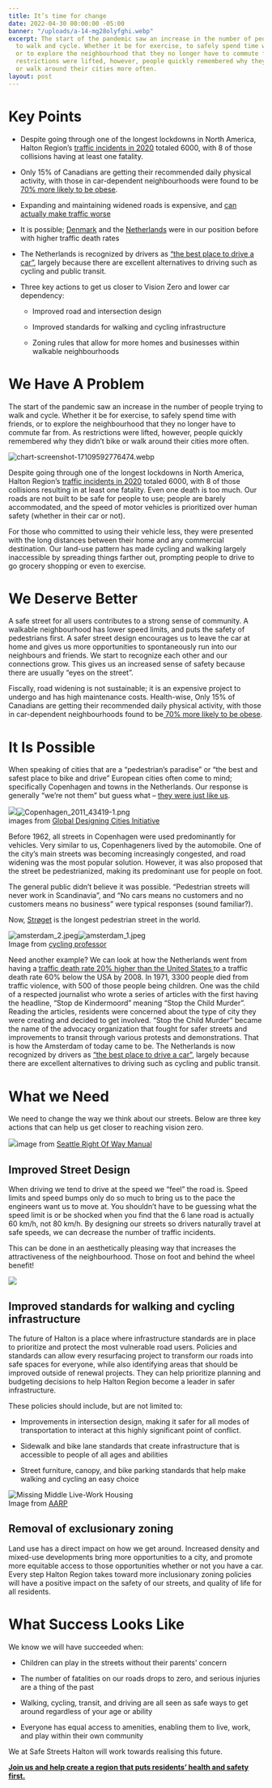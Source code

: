 ```yaml
---
title: It’s time for change
date: 2022-04-30 00:00:00 -05:00
banner: "/uploads/a-14-mg28olyfghi.webp"
excerpt: The start of the pandemic saw an increase in the number of people trying
  to walk and cycle. Whether it be for exercise, to safely spend time with friends,
  or to explore the neighbourhood that they no longer have to commute far from. As
  restrictions were lifted, however, people quickly remembered why they didn’t bike
  or walk around their cities more often.
layout: post
---
```


# Key Points

* Despite going through one of the longest lockdowns in North America, Halton Region’s [traffic incidents in 2020](https://www.haltonpolice.ca/en/about-us/2020annualreport.aspx) totaled 6000, with 8 of those collisions having at least one fatality.

* Only 15% of Canadians are getting their recommended daily physical activity, with those in car-dependent neighbourhoods were found to be [70% more likely to be obese](https://www.ices.on.ca/Newsroom/News-Releases/2015/People-living-in-car-dependent-neighborhoods-more-likely-to-be-obese).

* Expanding and maintaining widened roads is expensive, and [can actually make traffic worse](https://archive.curbed.com/2020/3/6/21166655/highway-traffic-congestion-induced-demand)

* It is possible; [Denmark](https://usa.streetsblog.org/2013/02/20/the-origins-of-hollands-stop-murdering-children-street-safety-movement/) and the [Netherlands](https://globaldesigningcities.org/publication/global-street-design-guide/streets/pedestrian-priority-spaces/pedestrian-only-streets/pedestrian-streets-case-study-stroget-copenhagen/) were in our position before with higher traffic death rates

* The Netherlands is recognized by drivers as [“the best place to drive a car”](https://dailyhive.com/vancouver/best-place-in-the-world-to-be-a-driver-netherlands), largely because there are excellent alternatives to driving such as cycling and public transit.

* Three key actions to get us closer to Vision Zero and lower car dependency:

  * Improved road and intersection design

  * Improved standards for walking and cycling infrastructure

  * Zoning rules that allow for more homes and businesses within walkable neighbourhoods

# We Have A Problem

The start of the pandemic saw an increase in the number of people trying to walk and cycle. Whether it be for exercise, to safely spend time with friends, or to explore the neighbourhood that they no longer have to commute far from. As restrictions were lifted, however, people quickly remembered why they didn’t bike or walk around their cities more often.

![chart-screenshot-17109592776474.webp](/uploads/chart-screenshot-17109592776474.webp)

Despite going through one of the longest lockdowns in North America, Halton Region’s [traffic incidents in 2020](https://www.haltonpolice.ca/en/about-us/2020annualreport.aspx) totaled 6000, with 8 of those collisions resulting in at least one fatality. Even one death is too much. Our roads are not built to be safe for people to use; people are barely accommodated, and the speed of motor vehicles is prioritized over human safety (whether in their car or not).

For those who committed to using their vehicle less, they were presented with the long distances between their home and any commercial destination. Our land-use pattern has made cycling and walking largely inaccessible by spreading things farther out, prompting people to drive to go grocery shopping or even to exercise.

# We Deserve Better

A safe street for all users contributes to a strong sense of community. A walkable neighbourhood has lower speed limits, and puts the safety of pedestrians first. A safer street design encourages us to leave the car at home and gives us more opportunities to spontaneously run into our neighbours and friends. We start to recognize each other and our connections grow. This gives us an increased sense of safety because there are usually “eyes on the street”.

Fiscally, road widening is not sustainable; it is an expensive project to undergo and has high maintenance costs. Health-wise, Only 15% of Canadians are getting their recommended daily physical activity, with those in car-dependent neighbourhoods found to be[ 70% more likely to be obese](https://www.ices.on.ca/Newsroom/News-Releases/2015/People-living-in-car-dependent-neighborhoods-more-likely-to-be-obese).

# It Is Possible

When speaking of cities that are a “pedestrian’s paradise” or “the best and safest place to bike and drive” European cities often come to mind; specifically Copenhagen and towns in the Netherlands. Our response is generally “we’re not them” but guess what – [they were just like us](https://globaldesigningcities.org/publication/global-street-design-guide/streets/pedestrian-priority-spaces/pedestrian-only-streets/pedestrian-streets-case-study-stroget-copenhagen/).

![](https://globaldesigningcities.org/wp-content/uploads/2017/01/4-stadsing-dir-1953-KSA-stadsingeni%C3%B8rens-direktorat-1000x734.jpg)![Copenhagen_2011_43419-1.png](https://images.squarespace-cdn.com/content/v1/624d1887e70f262c57482b3a/1650683110470-B91PXSDZUG9FXRHK9GPL/Copenhagen_2011_43419-1.png?format=750w)\
images from [Global Designing Cities Initiative](https://globaldesigningcities.org/publication/global-street-design-guide/streets/pedestrian-priority-spaces/pedestrian-only-streets/pedestrian-streets-case-study-stroget-copenhagen/)

Before 1962, all streets in Copenhagen were used predominantly for vehicles. Very similar to us, Copenhageners lived by the automobile. One of the city’s main streets was becoming increasingly congested, and road widening was the most popular solution. However, it was also proposed that the street be pedestrianized, making its predominant use for people on foot.

The general public didn’t believe it was possible. “Pedestrian streets will never work in Scandinavia”, and “No cars means no customers and no customers means no business” were typical responses (sound familiar?).

Now, [Strøget](https://en.wikipedia.org/wiki/Str%C3%B8get) is the longest pedestrian street in the world.

![amsterdam_2.jpeg](https://images.squarespace-cdn.com/content/v1/624d1887e70f262c57482b3a/1650683249899-9IEEOSYWJSV15X2G8DZ8/amsterdam_2.jpeg?format=300w)![amsterdam_1.jpeg](https://images.squarespace-cdn.com/content/v1/624d1887e70f262c57482b3a/1650683250195-25OPSQ7FQTJF8IJ50189/amsterdam_1.jpeg?format=300w)\
Image from [cycling professor](https://twitter.com/fietsprofessor/status/1245317779672236035)

Need another example? We can look at how the Netherlands went from having a [traffic death rate 20% higher than the United States ](https://usa.streetsblog.org/2013/02/20/the-origins-of-hollands-stop-murdering-children-street-safety-movement/)to a traffic death rate 60% below the USA by 2008. In 1971, 3300 people died from traffic violence, with 500 of those people being children. One was the child of a respected journalist who wrote a series of articles with the first having the headline, “Stop de Kindermoord” meaning “Stop the Child Murder”. Reading the articles, residents were concerned about the type of city they were creating and decided to get involved. “Stop the Child Murder” became the name of the advocacy organization that fought for safer streets and improvements to transit through various protests and demonstrations. That is how the Amsterdam of today came to be. The Netherlands is now recognized by drivers as [“the best place to drive a car”](https://dailyhive.com/vancouver/best-place-in-the-world-to-be-a-driver-netherlands), largely because there are excellent alternatives to driving such as cycling and public transit.

# What we Need

We need to change the way we think about our streets. Below are three key actions that can help us get closer to reaching vision zero.

![](https://streetsillustrated.seattle.gov/wp-content/uploads/2017/05/chicane.jpg)image from [Seattle Right Of Way Manual](https://streetsillustrated.seattle.gov/design-standards/trafficcalming/)

## **Improved Street Design**

When driving we tend to drive at the speed we “feel” the road is. Speed limits and speed bumps only do so much to bring us to the pace the engineers want us to move at. You shouldn’t have to be guessing what the speed limit is or be shocked when you find that the 6 lane road is actually 60 km/h, not 80 km/h. By designing our streets so drivers naturally travel at safe speeds, we can decrease the number of traffic incidents.

This can be done in an aesthetically pleasing way that increases the attractiveness of the neighbourhood. Those on foot and behind the wheel benefit!

![](https://images.squarespace-cdn.com/content/v1/624d1887e70f262c57482b3a/b704aac7-0c35-4c64-8386-d7ee55f7e0a1/high-street-neighbourhood-town-human-settlement-city-1600097-pxhere.com.jpg?format=2500w)

## Improved standards for walking and cycling infrastructure

The future of Halton is a place where infrastructure standards are in place to prioritize and protect the most vulnerable road users. Policies and standards can allow every resurfacing project to transform our roads into safe spaces for everyone, while also identifying areas that should be improved outside of renewal projects. They can help prioritize planning and budgeting decisions to help Halton Region become a leader in safer infrastructure.

These policies should include, but are not limited to:

* Improvements in intersection design, making it safer for all modes of transportation to interact at this highly significant point of conflict.

* Sidewalk and bike lane standards that create infrastructure that is accessible to people of all ages and abilities

* Street furniture, canopy, and bike parking standards that help make walking and cycling an easy choice

![Missing Middle Live-Work Housing](https://cdn.aarp.net/content/dam/aarp/livable-communities/housing/2020/1140x665-live-work.imgcache.rev.web.700.408.jpg)\
Image from [AARP](https://www.aarp.org/livable-communities/housing/info-2020/slideshow-missing-middle-housing.html)

## Removal of exclusionary zoning

Land use has a direct impact on how we get around. Increased density and mixed-use developments bring more opportunities to a city, and promote more equitable access to those opportunities whether or not you have a car. Every step Halton Region takes toward more inclusionary zoning policies will have a positive impact on the safety of our streets, and quality of life for all residents.

# What Success Looks Like

We know we will have succeeded when:

* Children can play in the streets without their parents’ concern


* The number of fatalities on our roads drops to zero, and serious injuries are a thing of the past

* Walking, cycling, transit, and driving are all seen as safe ways to get around regardless of your age or ability

* Everyone has equal access to amenities, enabling them to live, work, and play within their own community

We at Safe Streets Halton will work towards realising this future.

**[Join us and help create a region that puts residents’ health and safety first.](https://www.safestreetshalton.ca/get-involved)**